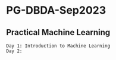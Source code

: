 # PG-DBDA-Sep2023
## Practical Machine Learning
    Day 1: Introduction to Machine Learning
    Day 2:
